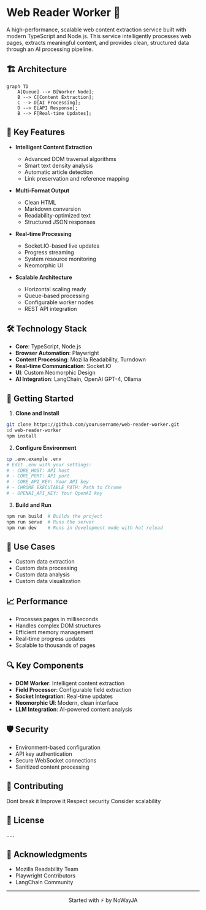 # Web Reader Worker 🚀

A high-performance, scalable web content extraction service built with modern TypeScript and Node.js. This service intelligently processes web pages, extracts meaningful content, and provides clean, structured data through an AI processing pipeline.

## 🏗 Architecture

```mermaid
graph TD
    A[Queue] --> B[Worker Node];
    B --> C[Content Extraction];
    C --> D[AI Processing];
    D --> E[API Response];
    B --> F[Real-time Updates];
```

## 🌟 Key Features

- **Intelligent Content Extraction**
  - Advanced DOM traversal algorithms
  - Smart text density analysis
  - Automatic article detection
  - Link preservation and reference mapping

- **Multi-Format Output**
  - Clean HTML
  - Markdown conversion
  - Readability-optimized text
  - Structured JSON responses

- **Real-time Processing**
  - Socket.IO-based live updates
  - Progress streaming
  - System resource monitoring
  - Neomorphic UI

- **Scalable Architecture**
  - Horizontal scaling ready
  - Queue-based processing
  - Configurable worker nodes
  - REST API integration

## 🛠️ Technology Stack

- **Core**: TypeScript, Node.js
- **Browser Automation**: Playwright
- **Content Processing**: Mozilla Readability, Turndown
- **Real-time Communication**: Socket.IO
- **UI**: Custom Neomorphic Design
- **AI Integration**: LangChain, OpenAI GPT-4, Ollama

## 🚀 Getting Started

1. **Clone and Install**
```bash
git clone https://github.com/yourusername/web-reader-worker.git
cd web-reader-worker
npm install
```

2. **Configure Environment**
```bash
cp .env.example .env
# Edit .env with your settings:
# - CORE_HOST: API host
# - CORE_PORT: API port
# - CORE_API_KEY: Your API key
# - CHROME_EXECUTABLE_PATH: Path to Chrome
# - OPENAI_API_KEY: Your OpenAI key
```

3. **Build and Run**
```bash
npm run build  # Builds the project
npm run serve  # Runs the server
npm run dev    # Runs in development mode with hot reload
```

## 🎯 Use Cases

- Custom data extraction
- Custom data processing
- Custom data analysis
- Custom data visualization

## 📈 Performance

- Processes pages in milliseconds
- Handles complex DOM structures
- Efficient memory management
- Real-time progress updates
- Scalable to thousands of pages

## 🔍 Key Components

- **DOM Worker**: Intelligent content extraction
- **Field Processor**: Configurable field extraction
- **Socket Integration**: Real-time updates
- **Neomorphic UI**: Modern, clean interface
- **LLM Integration**: AI-powered content analysis

## 🛡️ Security

- Environment-based configuration
- API key authentication
- Secure WebSocket connections
- Sanitized content processing

## 🤝 Contributing

Dont break it
Improve it
Respect security
Consider scalability

## 📄 License

.....

## 🌟 Acknowledgments

- Mozilla Readability Team
- Playwright Contributors
- LangChain Community

---

<p align="center">
Started with ⚡ by NoWayJA
</p>
